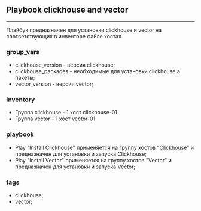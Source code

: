 ## Playbook clickhouse and vector

---

Плэйбук предназначен для установки clickhouse и vector на соответствующих в инвенторе файле хостах.


### group_vars

* clickhouse_version  - версия clickhouse;
* clickhouse_packages - необходимые для установки clickhouse'а пакеты;
* vector_version      - версия vector;

### inventory

* Группа clickhouse - 1 хост clickhouse-01
* Группа vector     - 1 хост vector-01

### playbook

* Play "Install Clickhouse" применяется на группу хостов "Clickhouse" и предназначен для установки и запуска Clickhouse;
* Play "Install Vector" применяется на группу хостов "Vector" и предназначен для установки и запуска Vector;

### tags

* clickhouse;
* vector;


